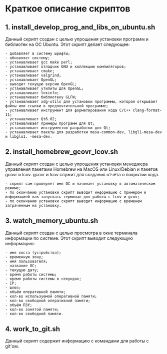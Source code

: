 # Краткое описание скриптов

## 1. install_develop_prog_and_libs_on_ubuntu.sh

Данный скрипт создан с целью упрощения установки программ и библиотек на ОС Ubuntu.
Этот скрипт делает следующее:
```
- добавляет в систему шрифты;
- обновляет систему;
- устанавливает gcc make perl;
- устанавливает отладчик GNU и коллекцию компиляторов;
- устанавливает cmake;
- устанавливает valgrind;
- устанавливает OpenGL;
- выводит текущую версию OpenGL;
- устанавливает утилиты для OpenGL;
- устанавливает texinfo;
- устанавливает библиотеку GLFW;
- устанавливает xdg-utils для установки программы, которая открывает файлы или ссылки в предпочтительной программе;
- устанавливает инструмент для форматирования кода С/С++ clang-format-11;
- устанавливает Qt6.02;
- устанавливает примеры программ для Qt;
- устанавливает инструментов разработки для Qt;
- устанавливает пакеты для разработки mesa-common-dev, libgl1-mesa-dev и libglu1. -mesa-dev.
```

## 2. install_homebrew_gcovr_lcov.sh

Данный скрипт создан с целью упрощения установки менеджера управления пакетами Homebrew на MacОS или Linux/Debian и пакетов gcovr и lcov.
gcovr и lcov служит для создания отчёта о покрытии кода.
```
- скрипт сам проверяет имя ОС и начинает установку в автоматическом режиме;
- по окончанию установки скрипт выводит информацию с примером и информацией как запускать терминал для работы с lcov и gcov;
- по окончанию установки скрипт выводит информацию с временем затраченным на установку. 
```

## 3. watch_memory_ubuntu.sh

Данный скрипт создан с целью просмотра в окне терминала информации по системе.
Этот скрипт выводит следующую информацию:
```
- имя хоста (устройства);
- временную зону;
- имя пользователя;
- название ОС;
- текущую дату;
- время работы системы;
- время работы системы в секундах;
- IP;
- шлюз;
- объём оперативной памяти;
- кол-во используемой оперативной памяти;
- кол-во свободной оперативной памяти;
- объём ПЗУ;
- кол-во занятой памяти;
- кол-во свободной памяти.
```

## 4. work_to_git.sh

Данный скрипт содержит информацию с командами для работы с git'ом.